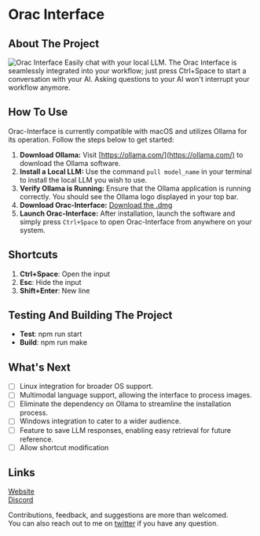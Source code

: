# Orac Interface

## About The Project
![Orac Interface](https://i.ibb.co/GRYs9sL/orac-demo-pic.png)
Easily chat with your local LLM. The Orac Interface is seamlessly integrated into your workflow; just press Ctrl+Space to start a conversation with your AI. Asking questions to your AI won't interrupt your workflow anymore.


## How To Use

Orac-Interface is currently compatible with macOS and utilizes Ollama for its operation. Follow the steps below to get started:

1. **Download Ollama:** Visit [https://ollama.com/](https://ollama.com/) to download the Ollama software.
2. **Install a Local LLM:** Use the command `pull model_name` in your terminal to install the local LLM you wish to use.
3. **Verify Ollama is Running:** Ensure that the Ollama application is running correctly. You should see the Ollama logo displayed in your top bar.
4. **Download Orac-Interface:** [Download the .dmg](https://dub.sh/OlyKTY8)
5. **Launch Orac-Interface:** After installation, launch the software and simply press `Ctrl+Space` to open Orac-Interface from anywhere on your system.


## Shortcuts
1. **Ctrl+Space**: Open the input
2. **Esc**: Hide the input
3. **Shift+Enter**: New line

## Testing And Building The Project
- **Test**: npm run start
- **Build**: npm run make

## What's Next

- [ ] Linux integration for broader OS support.
- [ ] Multimodal language support, allowing the interface to process images.
- [ ] Eliminate the dependency on Ollama to streamline the installation process.
- [ ] Windows integration to cater to a wider audience.
- [ ] Feature to save LLM responses, enabling easy retrieval for future reference.
- [ ] Allow shortcut modification

## Links
[Website](orac-interface.vercel.app)\
[Discord](https://dub.sh/WkWCKNd)

Contributions, feedback, and suggestions are more than welcomed.\
You can also reach out to me on [twitter](https://x.com/achsill) if you have any question.
